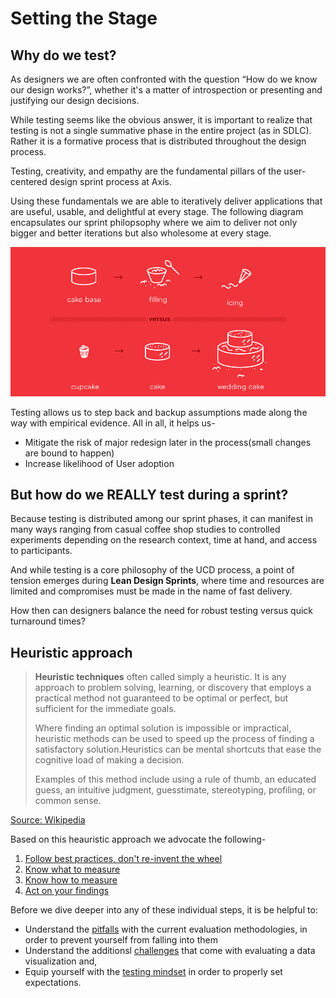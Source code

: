 # Setting the Stage

## Why do we test?

As designers we are often confronted with the question “How do we know our design works?”, whether it's a matter of introspection or presenting and justifying our design decisions.

While testing seems like the obvious answer, it is important to realize that testing is not a single summative phase in the entire project (as in SDLC). Rather it is a formative process that is distributed throughout the design process.

Testing, creativity, and empathy are the fundamental pillars of the user-centered design sprint process at Axis. 

Using these fundamentals we are able to iteratively deliver applications that are useful, usable, and delightful at every stage. The following diagram encapsulates our sprint philopsophy where we aim to deliver not only bigger and better iterations but also wholesome at every stage.

![Cupcake Analogy](../Assets/images/cupcake-mvp.png)

Testing allows us to step back and backup assumptions made along the way with empirical evidence. 
All in all, it helps us-

- Mitigate the risk of major redesign later in the process(small changes are bound to happen)
- Increase likelihood of User adoption

## But how do we REALLY test during a sprint?

Because testing is distributed among our sprint phases, it can manifest in many ways ranging from casual coffee shop studies to controlled experiments depending on the research context, time at hand, and access to participants.

And while testing is a core philosophy of the UCD process, a point of tension emerges during **Lean Design Sprints**, where time and resources are limited and compromises must be made in the name of fast delivery.

How then can designers balance the need for robust testing versus quick turnaround times?

## Heuristic approach

> **Heuristic techniques** often called simply a heuristic. It is any approach to problem solving, learning, or discovery that employs a practical method not guaranteed to be optimal or perfect, but sufficient for the immediate goals. 
>
> Where finding an optimal solution is impossible or impractical, heuristic methods can be used to speed up the process of finding a satisfactory solution.Heuristics can be mental shortcuts that ease the cognitive load of making a decision. 
>
> Examples of this method include using a rule of thumb, an educated guess, an intuitive judgment, guesstimate, stereotyping, profiling, or common sense.

[Source: Wikipedia](https://en.wikipedia.org/wiki/Heuristic)

Based on this heauristic approach we advocate the following-
1. [Follow best practices, don't re-invent the wheel](../1.Following-best-practices)
2. [Know what to measure](../2.Determining-what-to-measure)
3. [Know how to measure](../3.Planning-the-Test)
4. [Act on your findings](/4.Conveying-Test-Results)

Before we dive deeper into any of these individual steps, it is be helpful to:
- Understand the [pitfalls](Pitfalls.md) with the current evaluation methodologies, in order to prevent yourself from falling into them
- Understand the additionsl [challenges](Challenges.md) that come with evaluating a data visualization and, 
- Equip yourself with the [testing mindset](TestingMindset.md) in order to properly set expectations.


